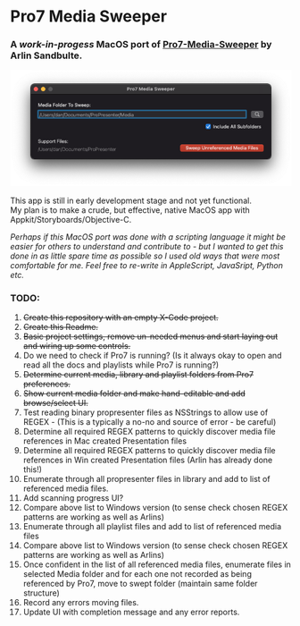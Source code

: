 # Pro7 Media Sweeper
### A *work-in-progess* MacOS port of [Pro7-Media-Sweeper](https://github.com/arlinsandbulte/Pro7-Media-Sweeper) by Arlin Sandbulte.
![Screenshot](ScreenShot.png)

This app is still in early development stage and not yet functional.  
My plan is to make a crude, but effective, native MacOS app with Appkit/Storyboards/Objective-C.  

*Perhaps if this MacOS port was done with a scripting language it might be easier for others to understand and contribute to - but I wanted to get this done in as little spare time as possible so I used old ways that were most comfortable for me.  Feel free to re-write in AppleScript, JavaSript, Python etc.*


### TODO:
1. ~~Create this repository with an empty X-Code project.~~
2. ~~Create this Readme.~~
3. ~~Basic project settings, remove un-needed menus and start laying out and wiring up some controls.~~
4. Do we need to check if Pro7 is running? (Is it always okay to open and read all the docs and playlists while Pro7 is running?)
5. ~~Determine current media, library and playlist folders from Pro7 preferences.~~
6. ~~Show current media folder and make hand-editable and add browse/select UI.~~
7. Test reading binary propresenter files as NSStrings to allow use of REGEX - (This is a typically a no-no and source of error - be careful)
8. Determine all required REGEX patterns to quickly discover media file references in Mac created Presentation files
9. Determine all required REGEX patterns to quickly discover media file references in Win created Presentation files (Arlin has already done this!)
10. Enumerate through all propresenter files in library and add to list of referenced media files.
11. Add scanning progress UI?
12. Compare above list to Windows version (to sense check chosen REGEX patterns are working as well as Arlins)
13. Enumerate through all playlist files and add to list of referenced media files
14. Compare above list to Windows version (to sense check chosen REGEX patterns are working as well as Arlins)
15. Once confident in the list of all referenced media files, enumerate files in selected Media folder and for each one not recorded as being referenced by Pro7, move to swept folder (maintain same folder structure)
16. Record any errors moving files.
17. Update UI with completion message and any error reports.

